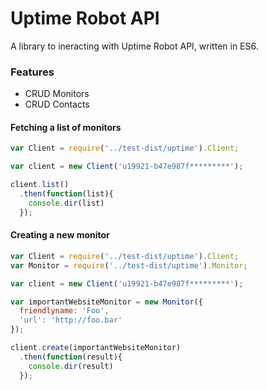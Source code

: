 # Uptime Robot API
A library to ineracting with Uptime Robot API, written in ES6.

### Features

- CRUD Monitors
- CRUD Contacts

#### Fetching a list of monitors

```javascript
var Client = require('../test-dist/uptime').Client;

var client = new Client('u19921-b47e987f*********');

client.list()
  .then(function(list){
    console.dir(list)
  });
```

#### Creating a new monitor

```javascript
var Client = require('../test-dist/uptime').Client;
var Monitor = require('../test-dist/uptime').Monitor;

var client = new Client('u19921-b47e987f*********');

var importantWebsiteMonitor = new Monitor({
  friendlyname: 'Foo',
  'url': 'http://foo.bar'
});

client.create(importantWebsiteMonitor)
  .then(function(result){
    console.dir(result)
  });
```


